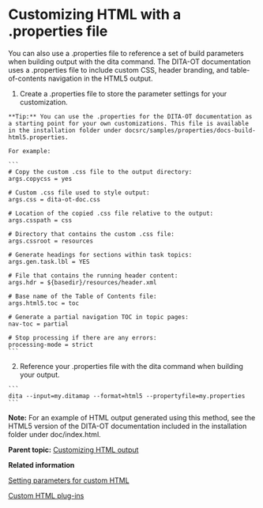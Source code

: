 # Customizing HTML with a .properties file

You can also use a .properties file to reference a set of build parameters when building output with the dita command. The DITA-OT documentation uses a .properties file to include custom CSS, header branding, and table-of-contents navigation in the HTML5 output.

1.   Create a .properties file to store the parameter settings for your customization. 

    **Tip:** You can use the .properties for the DITA-OT documentation as a starting point for your own customizations. This file is available in the installation folder under docsrc/samples/properties/docs-build-html5.properties.

    For example:

    ```
    # Copy the custom .css file to the output directory:
    args.copycss = yes
    
    # Custom .css file used to style output:
    args.css = dita-ot-doc.css
    
    # Location of the copied .css file relative to the output:
    args.csspath = css
    
    # Directory that contains the custom .css file:
    args.cssroot = resources
    
    # Generate headings for sections within task topics:
    args.gen.task.lbl = YES
    
    # File that contains the running header content:
    args.hdr = ${basedir}/resources/header.xml
    
    # Base name of the Table of Contents file:
    args.html5.toc = toc
    
    # Generate a partial navigation TOC in topic pages:
    nav-toc = partial
    
    # Stop processing if there are any errors:
    processing-mode = strict
    ```

2.   Reference your .properties file with the dita command when building your output. 

    ```
    dita --input=my.ditamap --format=html5 --propertyfile=my.properties
    ```


**Note:** For an example of HTML output generated using this method, see the HTML5 version of the DITA-OT documentation included in the installation folder under doc/index.html.

**Parent topic:** [Customizing HTML output](../topics/html-customization.md)

**Related information**  


[Setting parameters for custom HTML](../topics/html-customization-parameters.md)

[Custom HTML plug-ins](../topics/html-customization-plugins.md)

